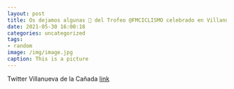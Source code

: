 ```yaml
---
layout: post
title: Os dejamos algunas 📸 del Trofeo @FMCICLISMO celebrado en VillanuevaDeLaCañada.🚴🚴‍♀️¡¡Gracias a la federación, así como a todos...
date: 2021-05-30 16:00:18
categories: uncategorized
tags:
- random
image: /img/image.jpg
caption: This is a picture
---
```

Twitter Villanueva de la Cañada [link](https://twitter.com/AytoVDLCanada/status/1398646572980842496)
